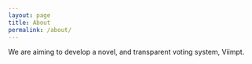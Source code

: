 ```yaml
---
layout: page
title: About
permalink: /about/
---
```


We are aiming to develop a novel, and transparent voting system, Viimpt.



